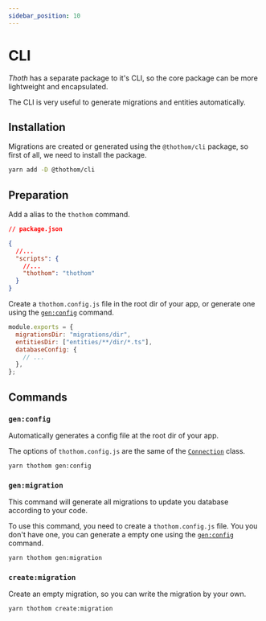 ```yaml
---
sidebar_position: 10
---
```


# CLI

_Thoth_ has a separate package to it's CLI, so the core package can be more lightweight and encapsulated.

The CLI is very useful to generate migrations and entities automatically.

## Installation

Migrations are created or generated using the `@thothom/cli` package, so first of all, we need to install the package.

```sh
yarn add -D @thothom/cli
```

## Preparation

Add a alias to the `thothom` command.

```json
// package.json

{
  //...
  "scripts": {
    //...
    "thothom": "thothom"
  }
}
```

Create a `thothom.config.js` file in the root dir of your app, or generate one using the [`gen:config`](#genconfig) command.

```js
module.exports = {
  migrationsDir: "migrations/dir",
  entitiesDir: ["entities/**/dir/*.ts"],
  databaseConfig: {
    // ...
  },
};
```

## Commands

### `gen:config`

Automatically generates a config file at the root dir of your app.

The options of `thothom.config.js` are the same of the [`Connection`](./connections#options) class.

```sh
yarn thothom gen:config
```

### `gen:migration`

This command will generate all migrations to update you database according to your code.

To use this command, you need to create a `thothom.config.js` file. You you don't have one, you can generate a empty one using the [`gen:config`](#genconfig) command.

```sh
yarn thothom gen:migration
```

### `create:migration`

Create an empty migration, so you can write the migration by your own.

```sh
yarn thothom create:migration
```
